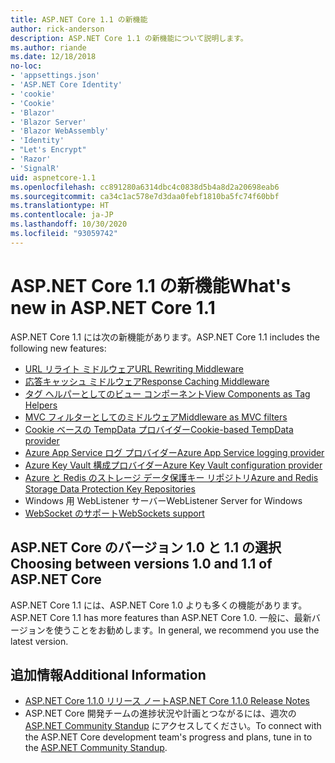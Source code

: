 ```yaml
---
title: ASP.NET Core 1.1 の新機能
author: rick-anderson
description: ASP.NET Core 1.1 の新機能について説明します。
ms.author: riande
ms.date: 12/18/2018
no-loc:
- 'appsettings.json'
- 'ASP.NET Core Identity'
- 'cookie'
- 'Cookie'
- 'Blazor'
- 'Blazor Server'
- 'Blazor WebAssembly'
- 'Identity'
- "Let's Encrypt"
- 'Razor'
- 'SignalR'
uid: aspnetcore-1.1
ms.openlocfilehash: cc891280a6314dbc4c0838d5b4a8d2a20698eab6
ms.sourcegitcommit: ca34c1ac578e7d3daa0febf1810ba5fc74f60bbf
ms.translationtype: HT
ms.contentlocale: ja-JP
ms.lasthandoff: 10/30/2020
ms.locfileid: "93059742"
---
```

# <a name="whats-new-in-aspnet-core-11"></a><span data-ttu-id="37548-103">ASP.NET Core 1.1 の新機能</span><span class="sxs-lookup"><span data-stu-id="37548-103">What's new in ASP.NET Core 1.1</span></span>

<span data-ttu-id="37548-104">ASP.NET Core 1.1 には次の新機能があります。</span><span class="sxs-lookup"><span data-stu-id="37548-104">ASP.NET Core 1.1 includes the following new features:</span></span>

- [<span data-ttu-id="37548-105">URL リライト ミドルウェア</span><span class="sxs-lookup"><span data-stu-id="37548-105">URL Rewriting Middleware</span></span>](xref:fundamentals/url-rewriting)
- [<span data-ttu-id="37548-106">応答キャッシュ ミドルウェア</span><span class="sxs-lookup"><span data-stu-id="37548-106">Response Caching Middleware</span></span>](xref:performance/caching/middleware)
- [<span data-ttu-id="37548-107">タグ ヘルパーとしてのビュー コンポーネント</span><span class="sxs-lookup"><span data-stu-id="37548-107">View Components as Tag Helpers</span></span>](xref:mvc/views/view-components#invoking-a-view-component-as-a-tag-helper)
- [<span data-ttu-id="37548-108">MVC フィルターとしてのミドルウェア</span><span class="sxs-lookup"><span data-stu-id="37548-108">Middleware as MVC filters</span></span>](xref:mvc/controllers/filters#using-middleware-in-the-filter-pipeline)
- [<span data-ttu-id="37548-109">Cookie ベースの TempData プロバイダー</span><span class="sxs-lookup"><span data-stu-id="37548-109">Cookie-based TempData provider</span></span>](xref:fundamentals/app-state#tempdata)
- [<span data-ttu-id="37548-110">Azure App Service ログ プロバイダー</span><span class="sxs-lookup"><span data-stu-id="37548-110">Azure App Service logging provider</span></span>](xref:fundamentals/logging/index#azure-app-service-provider)
- [<span data-ttu-id="37548-111">Azure Key Vault 構成プロバイダー</span><span class="sxs-lookup"><span data-stu-id="37548-111">Azure Key Vault configuration provider</span></span>](xref:security/key-vault-configuration)
- [<span data-ttu-id="37548-112">Azure と Redis のストレージ データ保護キー リポジトリ</span><span class="sxs-lookup"><span data-stu-id="37548-112">Azure and Redis Storage Data Protection Key Repositories</span></span>](xref:security/data-protection/implementation/key-storage-providers)
- <span data-ttu-id="37548-113">Windows 用 WebListener サーバー</span><span class="sxs-lookup"><span data-stu-id="37548-113">WebListener Server for Windows</span></span>
- [<span data-ttu-id="37548-114">WebSocket のサポート</span><span class="sxs-lookup"><span data-stu-id="37548-114">WebSockets support</span></span>](xref:fundamentals/websockets)

## <a name="choosing-between-versions-10-and-11-of-aspnet-core"></a><span data-ttu-id="37548-115">ASP.NET Core のバージョン 1.0 と 1.1 の選択</span><span class="sxs-lookup"><span data-stu-id="37548-115">Choosing between versions 1.0 and 1.1 of ASP.NET Core</span></span>

<span data-ttu-id="37548-116">ASP.NET Core 1.1 には、ASP.NET Core 1.0 よりも多くの機能があります。</span><span class="sxs-lookup"><span data-stu-id="37548-116">ASP.NET Core 1.1 has more features than ASP.NET Core 1.0.</span></span> <span data-ttu-id="37548-117">一般に、最新バージョンを使うことをお勧めします。</span><span class="sxs-lookup"><span data-stu-id="37548-117">In general, we recommend you use the latest version.</span></span>

## <a name="additional-information"></a><span data-ttu-id="37548-118">追加情報</span><span class="sxs-lookup"><span data-stu-id="37548-118">Additional Information</span></span>

- [<span data-ttu-id="37548-119">ASP.NET Core 1.1.0 リリース ノート</span><span class="sxs-lookup"><span data-stu-id="37548-119">ASP.NET Core 1.1.0 Release Notes</span></span>](https://github.com/dotnet/aspnetcore/releases/tag/1.1.0)
- <span data-ttu-id="37548-120">ASP.NET Core 開発チームの進捗状況や計画とつながるには、週次の [ASP.NET Community Standup](https://live.asp.net/) にアクセスしてください。</span><span class="sxs-lookup"><span data-stu-id="37548-120">To connect with the ASP.NET Core development team's progress and plans, tune in to the [ASP.NET Community Standup](https://live.asp.net/).</span></span>
